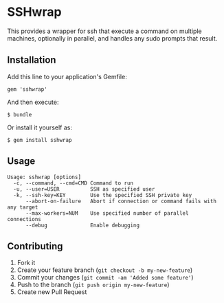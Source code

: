 # SSHwrap

This provides a wrapper for ssh that execute a command on multiple machines,
optionally in parallel, and handles any sudo prompts that result.

## Installation

Add this line to your application's Gemfile:

    gem 'sshwrap'

And then execute:

    $ bundle

Or install it yourself as:

    $ gem install sshwrap

## Usage

    Usage: sshwrap [options]
      -c, --command, --cmd=CMD Command to run
      -u, --user=USER          SSH as specified user
      -k, --ssh-key=KEY        Use the specified SSH private key
          --abort-on-failure   Abort if connection or command fails with any target
          --max-workers=NUM    Use specified number of parallel connections
          --debug              Enable debugging

## Contributing

1. Fork it
2. Create your feature branch (`git checkout -b my-new-feature`)
3. Commit your changes (`git commit -am 'Added some feature'`)
4. Push to the branch (`git push origin my-new-feature`)
5. Create new Pull Request
